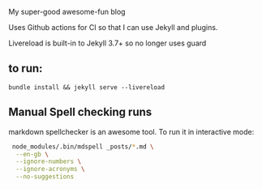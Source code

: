 My super-good awesome-fun blog

Uses Github actions for CI so that I can use Jekyll and plugins.

Livereload is built-in to Jekyll 3.7+ so no longer uses guard

## to run:

`bundle install && jekyll serve --livereload`

## Manual Spell checking runs

markdown spellchecker is an awesome tool. To run it in interactive mode:

```bash
 node_modules/.bin/mdspell _posts/*.md \
  --en-gb \
  --ignore-numbers \
  --ignore-acronyms \
  --no-suggestions
  ```